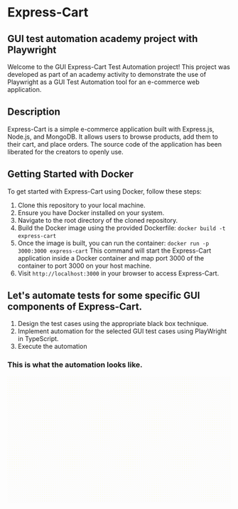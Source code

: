 # Express-Cart

## GUI test automation academy project with Playwright

Welcome to the GUI Express-Cart Test Automation project! This project was developed as part of an academy activity to demonstrate the use of Playwright as a GUI Test Automation tool for an e-commerce web application.

## Description

Express-Cart is a simple e-commerce application built with Express.js, Node.js, and MongoDB. It allows users to browse products, add them to their cart, and place orders. The source code of the application has been liberated for the creators to openly use.

## Getting Started with Docker

To get started with Express-Cart using Docker, follow these steps:

1. Clone this repository to your local machine.
2. Ensure you have Docker installed on your system.
3. Navigate to the root directory of the cloned repository.
4. Build the Docker image using the provided Dockerfile:
   `docker build -t express-cart`
5. Once the image is built, you can run the container:
   `docker run -p 3000:3000 express-cart`
   This command will start the Express-Cart application inside a Docker container and map port 3000 of the container to port 3000 on your host machine.
6. Visit `http://localhost:3000` in your browser to access Express-Cart.

## Let's automate tests for some specific GUI components of Express-Cart.

1. Design the test cases using the appropriate black box technique.
2. Implement automation for the selected GUI test cases using PlayWright in TypeScript.
3. Execute the automation

### This is what the automation looks like.

![Alt Text](multimedia/automation.gif)
